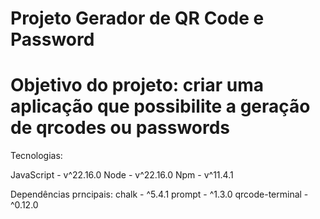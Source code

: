 # Projeto Gerador de QR Code e Password

# Objetivo do projeto: criar uma aplicação que possibilite a geração de qrcodes ou passwords 

Tecnologias:

JavaScript - v^22.16.0
Node - v^22.16.0
Npm - v^11.4.1


Dependências prncipais:
chalk - ^5.4.1
prompt - ^1.3.0
qrcode-terminal - ^0.12.0



